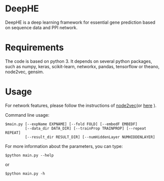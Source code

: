 # DeepHE
DeepHE is a deep learning framework for essential gene prediction based on sequence data and PPI network.

# Requirements
The code is based on python 3. It depends on several python packages, such as numpy, keras, scikit-learn, networkx, pandas, tensorflow or theano, node2vec, gensim.

# Usage
For network features, please follow the instructions of [node2vec](https://github.com/aditya-grover/node2vec)(or [here](https://github.com/eliorc/node2vec)
). 

Command line usage:
```
$main.py [--expName EXPNAME] [--fold FOLD] [--embedF EMBEDF]
         [--data_dir DATA_DIR] [--trainProp TRAINPROP] [--repeat REPEAT]
         [--result_dir RESULT_DIR] [--numHiddenLayer NUMHIDDENLAYER]
```
For more information about the parameters, you can type:
```
$python main.py --help
```
or
```
$python main.py -h
```

